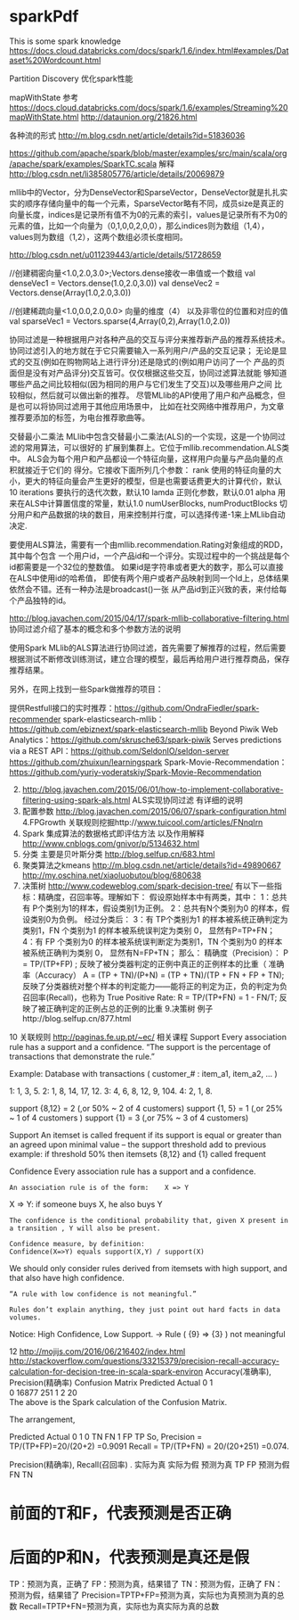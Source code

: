 # sparkPdf
This is  some spark knowledge
https://docs.cloud.databricks.com/docs/spark/1.6/index.html#examples/Dataset%20Wordcount.html

Partition Discovery 优化spark性能

mapWithState 参考 https://docs.cloud.databricks.com/docs/spark/1.6/examples/Streaming%20mapWithState.html
http://dataunion.org/21826.html

各种流的形式
http://m.blog.csdn.net/article/details?id=51836036


https://github.com/apache/spark/blob/master/examples/src/main/scala/org/apache/spark/examples/SparkTC.scala  解释
http://blog.csdn.net/li385805776/article/details/20069879



mllib中的Vector，分为DenseVector和SparseVector，DenseVector就是扎扎实实的顺序存储向量中的每一个元素，SparseVector略有不同，成员size是真正的向量长度，indices是记录所有值不为0的元素的索引，values是记录所有不为0的元素的值，比如一个向量为（0,1,0,0,2,0,0），那么indices则为数组（1,4），values则为数组（1,2），这两个数组必须长度相同。

http://blog.csdn.net/u011239443/article/details/51728659


//创建稠密向量<1.0,2.0,3.0>;Vectors.dense接收一串值或一个数组
val denseVec1 = Vectors.dense(1.0,2.0,3.0))
val denseVec2 = Vectors.dense(Array(1.0,2.0,3.0))

//创建稀疏向量<1.0,0.0,2.0,0.0>
向量的维度（4） 以及非零位的位置和对应的值
val sparseVec1 = Vectors.sparse(4,Array(0,2),Array(1.0,2.0))


协同过滤是一种根据用户对各种产品的交互与评分来推荐新产品的推荐系统技术。
协同过滤引入的地方就在于它只需要输入一系列用户/产品的交互记录；
无论是显式的交互(例如在购物网站上进行评分)还是隐式的(例如用户访问了一个
产品的页面但是没有对产品评分)交互皆可。仅仅根据这些交互，协同过滤算法就能
够知道哪些产品之间比较相似(因为相同的用户与它们发生了交互)以及哪些用户之间
比较相似，然后就可以做出新的推荐。
尽管MLlib的API使用了用户和产品概念，但是也可以将协同过滤用于其他应用场景中，
比如在社交网络中推荐用户，为文章推荐要添加的标签，为电台推荐歌曲等。
 
交替最小二乘法
MLlib中包含交替最小二乘法(ALS)的一个实现，这是一个协同过滤的常用算法，可以很好的
扩展到集群上。它位于mllib.recommendation.ALS类中。
ALS会为每个用户和产品都设一个特征向量，这样用户向量与产品向量的点积就接近于它们的
得分。它接收下面所列几个参数：
  rank
        使用的特征向量的大小，更大的特征向量会产生更好的模型，但是也需要话费更大的计算代价，默认10
  iterations
        要执行的迭代次数，默认10
   lamda
        正则化参数，默认0.01
   alpha
        用来在ALS中计算置信度的常量，默认1.0
   numUserBlocks,  numProductBlocks
        切分用户和产品数据的块的数目，用来控制并行度，可以选择传递-1来上MLlib自动决定.
 
要使用ALS算法，需要有一个由mllib.recommendation.Rating对象组成的RDD，其中每个包含
一个用户id，一个产品id和一个评分。实现过程中的一个挑战是每个id都需要是一个32位的整数值。
如果id是字符串或者更大的数字，那么可以直接在ALS中使用id的哈希值，
即使有两个用户或者产品映射到同一个Id上，总体结果依然会不错。还有一种办法是broadcast()一张
从产品id到正兴致的表，来付给每个产品独特的id。

http://blog.javachen.com/2015/04/17/spark-mllib-collaborative-filtering.html 协同过滤介绍了基本的概念和多个参数方法的说明

使用Spark MLlib的ALS算法进行协同过滤，首先需要了解推荐的过程，然后需要根据测试不断修改训练测试，建立合理的模型，最后再给用户进行推荐商品，保存推荐结果。

另外，在网上找到一些Spark做推荐的项目：

提供Restfull接口的实时推荐：https://github.com/OndraFiedler/spark-recommender
spark-elasticsearch-mllib：https://github.com/ebiznext/spark-elasticsearch-mllib
Beyond Piwik Web Analytics：https://github.com/skrusche63/spark-piwik
Serves predictions via a REST API：https://github.com/SeldonIO/seldon-server
https://github.com/zhuixun/learningspark
Spark-Movie-Recommendation：https://github.com/yuriy-voderatskiy/Spark-Movie-Recommendation

2. http://blog.javachen.com/2015/06/01/how-to-implement-collaborative-filtering-using-spark-als.html   ALS实现协同过滤 有详细的说明
3. 配置参数 http://blog.javachen.com/2015/06/07/spark-configuration.html
4.FPGrowth 关联规则挖掘http://www.tuicool.com/articles/FNnqIrn
5. Spark 集成算法的数据格式即评估方法 以及作用解释 http://www.cnblogs.com/gnivor/p/5134632.html
6. 分类 主要是贝叶斯分类 http://blog.selfup.cn/683.html
7. 聚类算法之kmeans http://m.blog.csdn.net/article/details?id=49890667  http://my.oschina.net/xiaoluobutou/blog/680638
8. 决策树 http://www.codeweblog.com/spark-decision-tree/
有以下一些指标：精确度，召回率等。理解如下：
假设原始样本中有两类，其中：
1：总共有 P个类别为1的样本，假设类别1为正例。
2：总共有N个类别为0 的样本，假设类别0为负例。
经过分类后：
3：有 TP个类别为1 的样本被系统正确判定为类别1，FN 个类别为1 的样本被系统误判定为类别 0，
显然有P=TP+FN；
4：有 FP 个类别为0 的样本被系统误判断定为类别1，TN 个类别为0 的样本被系统正确判为类别 0，
显然有N=FP+TN；
那么：
精确度（Precision）：
P = TP/(TP+FP) ; 反映了被分类器判定的正例中真正的正例样本的比重（
准确率（Accuracy）
A = (TP + TN)/(P+N) = (TP + TN)/(TP + FN + FP + TN);
反映了分类器统对整个样本的判定能力——能将正的判定为正，负的判定为负
召回率(Recall)，也称为 True Positive Rate:
R = TP/(TP+FN) = 1 - FN/T; 反映了被正确判定的正例占总的正例的比重
9.决策树 例子http://blog.selfup.cn/877.html

10 关联规则 http://paginas.fe.up.pt/~ec/ 相关课程
   Support
Every association rule has a support and a confidence. 
“The support is the percentage of transactions that demonstrate the rule.”

Example:  Database with transactions ( customer_# : item_a1, item_a2, … )

   1:   1, 3, 5.
   2:   1, 8, 14, 17, 12.
   3:   4, 6, 8, 12, 9, 104.
   4:   2, 1, 8.

support  {8,12} = 2 (,or 50% ~ 2 of 4 customers)
support {1, 5} = 1 (,or 25% ~ 1 of 4 customers )
support {1}  = 3 (,or 75% ~ 3 of 4 customers)

Support
     An itemset is called frequent if its support is equal or greater than an agreed upon minimal value – the support threshold
	add to previous example: 
		if threshold 50%
		then itemsets {8,12} and {1} called frequent
  
  Confidence
Every association rule has a support and a confidence. 

	An association rule is of the form:    X => Y
		
X => Y: if someone buys X, he also buys Y

	The confidence is the conditional probability that, given X present in a transition , Y will also be present.

	Confidence measure, by definition: 
	Confidence(X=>Y) equals support(X,Y) / support(X) 
We should only consider rules derived from itemsets with high support, and that also have high confidence.

	“A rule with low confidence is not meaningful.”

	Rules don’t explain anything, they just point out hard facts in data volumes.
  Notice: High Confidence, Low Support.
		-> Rule ( {9}  =>  {3} ) not meaningful 

12 http://mojijs.com/2016/06/216402/index.html 
   http://stackoverflow.com/questions/33215379/precision-recall-accuracy-calculation-for-decision-tree-in-scala-spark-environ
   Accuracy(准确率), Precision(精确率)
   Confusion Matrix
    Predicted
Actual  0   1   
0   16877   251 
1   2       20  
The above is the Spark calculation of the Confusion Matrix.

The arrangement,

Predicted
Actual  0   1
    0   TN  FN
    1   FP  TP
So, Precision = TP/(TP+FP)=20/(20+2) =0.9091 Recall = TP/(TP+FN) = 20/(20+251) =0.074.

Precision(精确率), Recall(召回率)
.	实际为真	实际为假
预测为真	TP	FP
预测为假	FN	TN
# 前面的T和F，代表预测是否正确
# 后面的P和N，代表预测是真还是假
TP：预测为真，正确了
FP：预测为真，结果错了
TN：预测为假，正确了
FN：预测为假，结果错了
Precision=TPTP+FP=预测为真，实际也为真预测为真的总数
Recall=TPTP+FN=预测为真，实际也为真实际为真的总数
